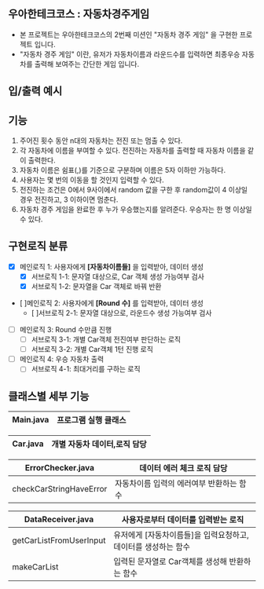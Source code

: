 ## 우아한테크코스 : 자동차경주게임
- 본 프로젝트는 우아한테크코스의 2번째 미션인 "자동차 경주 게임" 을 구현한 프로젝트 입니다.
- "자동차 경주 게임" 이란, 유저가 자동차이름과 라운드수를 입력하면 최종우승 자동차를 출력해 보여주는 간단한 게임 입니다.

## 입/출력 예시

## 기능
1. 주어진 횟수 동안 n대의 자동차는 전진 또는 멈출 수 있다.
2. 각 자동차에 이름을 부여할 수 있다. 전진하는 자동차를 출력할 때 자동차 이름을 같이 출력한다.
3. 자동차 이름은 쉼표(,)를 기준으로 구분하며 이름은 5자 이하만 가능하다.
4. 사용자는 몇 번의 이동을 할 것인지 입력할 수 있다.
5. 전진하는 조건은 0에서 9사이에서 random 값을 구한 후 random값이 4 이상일 경우 전진하고, 3 이하이면 멈춘다.
6. 자동차 경주 게임을 완료한 후 누가 우승했는지를 알려준다. 우승자는 한 명 이상일 수 있다.

## 구현로직 분류
- [x] 메인로직 1: 사용자에게 **[자동차이름들]** 을 입력받아, 데이터 생성
    - [x] 서브로직 1-1: 문자열 대상으로, Car 객체 생성 가능여부 검사
    - [x] 서브로직 1-2: 문자열을 Car 객체로 바꿔 반환  
- [ ]메인로직 2: 사용자에게 **[Round 수]** 를 입력받아, 데이터 생성
    - [ ]서브로직 2-1: 문자열 대상으로, 라운드수 생성 가능여부 검사
- [ ] 메인로직 3: Round 수만큼 진행
    - [ ] 서브로직 3-1: 개별 Car객체 전진여부 판단하는 로직
    - [ ] 서브로직 3-2: 개별 Car객체 1턴 진행 로직
- [ ] 메인로직 4: 우승 자동차 출력
    - [ ] 서브로직 4-1: 최대거리를 구하는 로직

## 클래스별 세부 기능
|Main.java|프로그램 실행 클래스|
|---|---|

|Car.java|개별 자동차 데이터,로직 담당|
|---|---|

|ErrorChecker.java|데이터 에러 체크 로직 담당|
|---|---|
|checkCarStringHaveError|자동차이름 입력의 에러여부 반환하는 함수|

|DataReceiver.java|사용자로부터 데이터를 입력받는 로직|
|---|---|
|getCarListFromUserInput|유저에게 [자동차이름들]을 입력요청하고, 데이터를 생성하는 함수|
|makeCarList|입력된 문자열로 Car객체를 생성해 반환하는 함수|